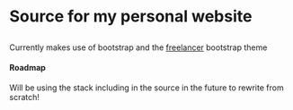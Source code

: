 # Source for my personal website

## 
Currently makes use of bootstrap and the [freelancer](http://startbootstrap.com/template-overviews/freelancer/) bootstrap theme

#### Roadmap
Will be using the stack including in the source in the future to rewrite from scratch!
